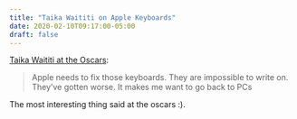 ```yaml
---
title: "Taika Waititi on Apple Keyboards"
date: 2020-02-10T09:17:00-05:00
draft: false
---
```


[Taika Waititi at the Oscars](https://twitter.com/Variety/status/1226710675554091008):

> Apple needs to fix those keyboards. They are impossible to write on. They’ve gotten worse. It makes me want to go back to PCs

The most interesting thing said at the oscars :).
